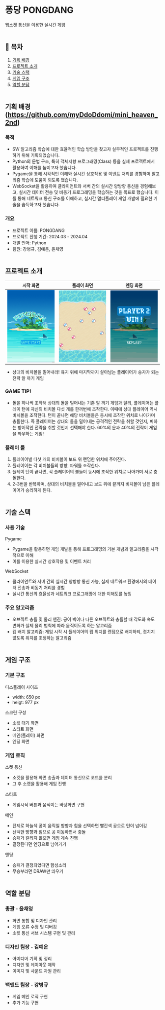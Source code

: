 # 퐁당 PONGDANG
웹소켓 통신을 이용한 실시간 게임
<br/><br/>

## 🚩 목차
1. [기획 배경](#기획-배경-httpsgithubcommyddoddomimini_heaven_2nd)
2. [프로젝트 소개](#프로젝트-소개)
3. [기술 스택](#기술-스택)
4. [게임 구조](#게임-구조)
5. [역할 분담](#역할-분담)
<br/><br/>

## 기획 배경 (https://github.com/myDdoDdomi/mini_heaven_2nd)

###  목적
- SW 알고리즘 학습에 대한 효율적인 학습 방안을 찾고자 실무적인 프로젝트를 진행하기 위해 기획되었습니다.
- Python의 문법 구조, 특히 객체지향 프로그래밍(Class) 등을 실제 프로젝트에서 활용하여 이해를 높이고자 했습니다.
- Pygame을 통해 시각적인 이해와 실시간 상호작용 및 이벤트 처리를 경험하며 알고리즘 학습에 도움이 되도록 했습니다.
- WebSocket을 활용하여 클라이언트와 서버 간의 실시간 양방향 통신을 경험해보고, 실시간 데이터 전송 및 비동기 프로그래밍을 학습하는 것을 목표로 했습니다. 이를 통해 네트워크 통신 구조를 이해하고, 실시간 멀티플레이 게임 개발에 필요한 기술을 습득하고자 했습니다.

### 개요
- 프로젝트 이름: PONGDANG
- 프로젝트 진행 기간: 2024.03 - 2024.04
- 개발 언어: Python
- 팀원: 강병규, 김예운, 윤채영
<br/><br/>

## 프로젝트 소개
| 시작 화면                       | 플레이 화면                    | 엔딩 화면                      |
| ------------------------------- | ------------------------------ | ------------------------------ |
| ![스타트](readme_img/start.png) | ![플레이](readme_img/main.PNG) | ![엔딩](readme_img/ending.PNG) |

- 상대의 비치볼을 밀어내라! 육지 위에 마지막까지 살아남는 플레이어가 승자가 되는 전략 알 까기 게임

### GAME TIP!
- 돌을 하나씩 조작해 상대의 돌을 밀어내는 기존 알 까기 게임과 달리, 플레이어는 플레이 턴에 자신의 비치볼 다섯 개를 한꺼번에 조작한다. 이때에 상대 플레이어 역시 비치볼을 조작한다. 턴이 끝나면 해당 비치볼들은 동시에 조작한 위치로 나아가며 충돌한다. 즉 플레이어는 상대의 돌을 밀어내는 공격적인 전략을 취할 것인지, 피하는 방어적인 전략을 취할 것인지 선택해야 한다. 60%의 운과 40%의 전략이 게임을 좌우하는 게임!

### 플레이 룰
1. 플레이어별 다섯 개의 비치볼이 보드 위 랜덤한 위치에 주어진다.
2. 플레이어는 각 비치볼들의 방향, 파워를 조작한다.
3. 플레이 턴이 끝나면, 각 플레이어의 볼들이 동시에 조작한 위치로 나아가며 서로 충돌한다.
4. 2-3번을 반복하며, 상대의 비치볼을 밀어내고 보드 위에 끝까지 비치볼이 남은 플레이어가 승리하게 된다.
<br/><br/>

## 기술 스택
### 사용 기술
Pygame
- Pygame을 활용하면 게임 개발을 통해 프로그래밍의 기본 개념과 알고리즘을 시각적으로 이해
- 이를 이용한 실시간 상호작용 및 이벤트 처리

WebSocket
- 클라이언트와 서버 간의 실시간 양방향 통신 가능, 실제 네트워크 환경에서의 데이터 전송과 비동기 처리를 경험
- 실시간 통신의 효율성과 네트워크 프로그래밍에 대한 이해도를 높임

### 주요 알고리즘
- 오브젝트 충돌 및 물리 엔진: 공이 벽이나 다른 오브젝트와 충돌할 때 각도와 속도 변화가 실제 물리 법칙에 따라 움직이도록 하는 알고리즘
- 캡 배치 알고리즘: 게임 시작 시 플레이어의 캡 위치를 랜덤으로 배치하되, 겹치지 않도록 위치를 조정하는 알고리즘
<br/><br/>

## 게임 구조

### 기본 구조
디스플레이 사이즈
- width: 650 px
- heigt: 977 px

스크린 구성
- 소켓 대기 화면
- 스타트 화면
- 메인(플레이) 화면
- 엔딩 화면

### 게임 로직
소켓 통신
- 소켓을 활용해 화면 송출과 데이터 통신으로 코드를 분리
- 그 후 소켓을 활용해 게임 진행

스타트
- 게임시작 버튼과 움직이는 바탕화면 구현

메인
- 턴제로 하늘색 공이 움직일 방향과 힘을 선택하면 빨간색 공으로 턴이 넘어감
- 선택한 방향과 힘으로 공 이동하면서 충돌
- 승패가 갈리지 않으면 게임 계속 진행
- 결정된다면 엔딩으로 넘어가기

엔딩
- 승패가 결정되었다면 함성소리
- 무승부라면 DRAW만 띄우기
<br/><br/>

## 역할 분담
### 총괄 - 윤채영
- 화면 통합 및 디자인 관리
- 게임 오류 수정 및 디버깅
- 소켓 통신 서브 시스템 구현 및 관리

### 디자인 팀장 - 김예운
- 아이디어 기획 및 정리
- 디자인 및 레이아웃 제작
- 이미지 및 사운드 자원 관리

### 백엔드 팀장 - 강병규
- 게임 메인 로직 구현
- 추가 기능 구현